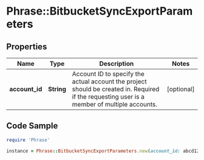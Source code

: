 # Phrase::BitbucketSyncExportParameters

## Properties

Name | Type | Description | Notes
------------ | ------------- | ------------- | -------------
**account_id** | **String** | Account ID to specify the actual account the project should be created in. Required if the requesting user is a member of multiple accounts. | [optional] 

## Code Sample

```ruby
require 'Phrase'

instance = Phrase::BitbucketSyncExportParameters.new(account_id: abcd1234)
```


